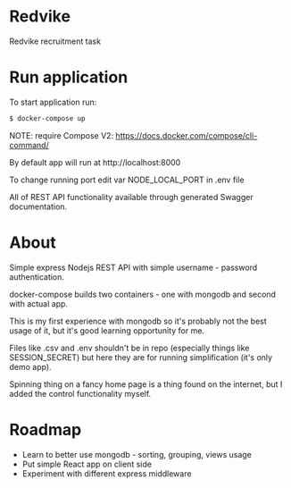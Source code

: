 # Redvike

Redvike recruitment task

# Run application

To start application run:

```bash
$ docker-compose up
```

NOTE: require Compose V2: https://docs.docker.com/compose/cli-command/

By default app will run at http://localhost:8000

To change running port edit var NODE_LOCAL_PORT in .env file

All of REST API functionality available through generated Swagger documentation.

# About

Simple express Nodejs REST API with simple username - password authentication.

docker-compose builds two containers - one with mongodb and second with actual app.

This is my first experience with mongodb so it's probably not the best usage of it, but it's good learning opportunity for me.

Files like .csv and .env shouldn't be in repo (especially things like SESSION_SECRET) but here they are for running simplification (it's only demo app).

Spinning thing on a fancy home page is a thing found on the internet, but I added the control functionality myself.

# Roadmap

- Learn to better use mongodb - sorting, grouping, views usage
- Put simple React app on client side
- Experiment with different express middleware
